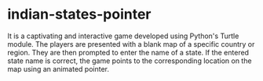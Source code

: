 # indian-states-pointer
It is a captivating and interactive game developed using Python's Turtle module. The players are presented with a blank map of a specific country or region. They are then prompted to enter the name of a state. If the entered state name is correct, the game points to the corresponding location on the map using an animated pointer.
